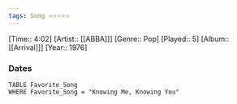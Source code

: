 ```yaml
---
tags: Song ⭐⭐⭐⭐⭐ 
---
```

[Time:: 4:02]
[Artist:: [[ABBA]]]
[Genre:: Pop]
[Played:: 5]
[Album:: [[Arrival]]]
[Year:: 1976]
### Dates
````dataview
TABLE Favorite_Song
WHERE Favorite_Song = "Knowing Me, Knowing You"
````